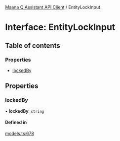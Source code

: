 [Maana Q Assistant API Client](../README.md) / EntityLockInput

# Interface: EntityLockInput

## Table of contents

### Properties

- [lockedBy](EntityLockInput.md#lockedby)

## Properties

### lockedBy

• **lockedBy**: `string`

#### Defined in

[models.ts:678](https://github.com/maana-io/q-assistant-client/blob/develop/src/models.ts#L678)
